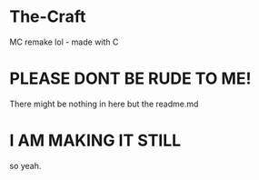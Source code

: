 # The-Craft
MC remake lol - made with C
# PLEASE DONT BE RUDE TO ME!
There might be nothing in here but the readme.md
# I AM MAKING IT STILL  
so yeah.
